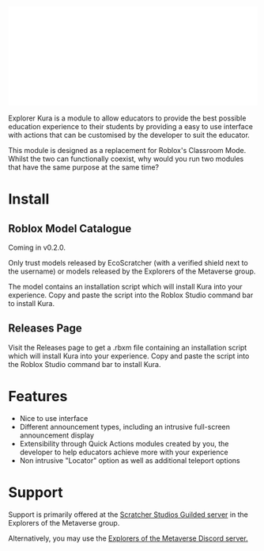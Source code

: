 <p align="center" width="100%">
  <img height="200px" src="/images/Logo.png" alt="Explorer Kura logo">
</p>

Explorer Kura is a module to allow educators to provide the best possible education experience to their students by providing a easy to use interface with actions that can be customised by the developer to suit the educator.

This module is designed as a replacement for Roblox's Classroom Mode. Whilst the two can functionally coexist, why would you run two modules that have the same purpose at the same time?

# Install
## Roblox Model Catalogue
Coming in v0.2.0.

Only trust models released by EcoScratcher (with a verified shield next to the username) or models released by the Explorers of the Metaverse group.

The model contains an installation script which will install Kura into your experience. Copy and paste the script into the Roblox Studio command bar to install Kura.

## Releases Page
Visit the Releases page to get a .rbxm file containing an installation script which will install Kura into your experience. Copy and paste the script into the Roblox Studio command bar to install Kura.

# Features
- Nice to use interface
- Different announcement types, including an intrusive full-screen announcement display
- Extensibility through Quick Actions modules created by you, the developer to help educators achieve more with your experience
- Non intrusive "Locator" option as well as additional teleport options

# Support
Support is primarily offered at the [Scratcher Studios Guilded server](https://guilded.gg/ScratcherStudios) in the Explorers of the Metaverse group.

Alternatively, you may use the [Explorers of the Metaverse Discord server.](https://discord.gg/7NmeNfNPR7)